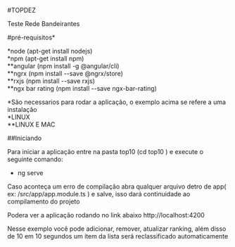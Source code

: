 #TOPDEZ

Teste Rede Bandeirantes

#pré-requisitos*

*node              (apt-get install nodejs)<br>
*npm               (apt-get install npm)<br>
**angular           (npm install -g @angular/cli)<br>
**ngrx              (npm install --save @ngrx/store)<br>
**rxjs              (npm install --save rxjs)<br>
**ngx bar rating    (npm install --save ngx-bar-rating) <br>

*São necessarios para rodar a aplicação, o exemplo acima se refere a uma instalação<br>
*LINUX<br>
**LINUX E MAC

##Iniciando

Para iniciar a aplicação entre na pasta top10 (cd top10 ) e execute o seguinte comando:
 -  ng serve

Caso aconteça um erro de compilação abra qualquer arquivo detro de app( ex: /src/app/app.module.ts  ) e salve, isso dará continuidade ao compilamento do projeto

Podera ver a aplicação rodando no link abaixo
 http://localhost:4200

Nesse exemplo você pode adicionar, remover, atualizar ranking, além disso de 10 em 10 segundos um item da lista será reclassificado automaticamente
